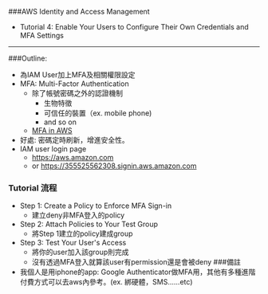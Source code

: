 ###AWS Identity and Access Management
- Tutorial 4: Enable Your Users to Configure Their Own Credentials and MFA Settings

***

###Outline:
- 為IAM User加上MFA及相關權限設定
-  MFA: Multi-Factor Authentication
	- 除了帳號密碼之外的認證機制
		- 生物特徵
		- 可信任的裝置（ex. mobile phone)
		- and so on
	- [MFA in AWS](https://aws.amazon.com/tw/iam/details/mfa"Title")
- 好處: 密碼定時刷新，增進安全性。
- IAM user login page
	- https://aws.amazon.com
	- or https://355525562308.signin.aws.amazon.com
### Tutorial 流程
- Step 1: Create a Policy to Enforce MFA Sign-in
	- 建立deny非MFA登入的policy
- Step 2: Attach Policies to Your Test Group
	- 將Step 1建立的policy建成group
- Step 3: Test Your User's Access
	- 將你的user加入該group則完成
	- 沒有透過MFA登入就算該user有permission還是會被deny
###備註
- 我個人是用iphone的app: Google Authenticator做MFA用，其他有多種進階付費方式可以去aws內參考。(ex. 綁硬體，SMS......etc) 
